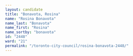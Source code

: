 ```yaml
---
layout: candidate
title: "Bonavota, Rosina"
name: "Rosina Bonavota"
name_last: "Bonavota"
name_first: "Rosina"
name_sortby: "bonavota"
id: "2448"
ward: "21"
permalink: "/toronto-city-council/rosina-bonavota-2448/"
---
```

